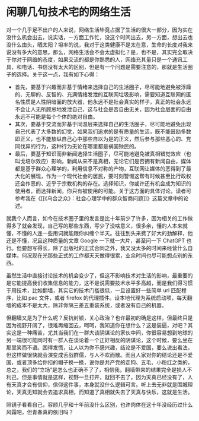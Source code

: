 # 闲聊几句技术宅的网络生活

对一个几乎足不出户的人来说，网络生活毕竟占据了生活的很大一部分，因为实在没什么机会出去，说实话，一方面工作忙，没这个时间出去，另一方面，想出去也没什么由头，晒太阳？坦率的说，我对于这类健康不是太在意，生命的长度对我来说没有多大的意思。那么，网络生活会不会太虚拟化？是，也不是，其实完全取决于你对于网络的态度，如果交流的都是你熟悉的人，网络充其量只是一个通讯工具，和电话、书信没有太大的区别，但是有一个问题是需要注意的，那就是生活圈子的选择。关于这一点，我有如下心得：

- 首先，要基于兴趣而非基于情绪来选择自己的生活圈子，尽可能地避免被浮躁的、无聊的、反智的、充满情绪发泄的互联网垃圾影响，需要知道互联网的匿名性质是人性阴暗面的放大器，他永远不是社会真实的样子，真正的社会永远不会让人无所顾忌地发泄自己，这与社会是否自由无关，因为社会层面的自由永远不可能是每个个体的绝对自由。
- 其次，要基于交流而非基于同温层来选择自己的生活圈子，尽可能地避免出现自己代表了大多数的幻觉，如果我们追求的是有质量的生活，既不能鼓励多数即正义，也不能放纵自己心中那些自以为是的正义，然后参与那些恶心的、党同伐异的行为，这种行为无论在哪里都是祸国殃民的。
- 最后，要基于知识而非新闻选择生活圈子，尽可能地避免被真相错觉效应（也叫戈培尔效应）影响，新闻从来不是真相，无论它们是否拥有新闻自由，媒体都是基于群众心理学的，利用信息不对称的产物，互联网让媒体的恶得到了最大化的展现，作为一个现代社会的居民，要时刻警惕这帮有时候甚至比行政权还会作恶的、近乎于宗教机构的存在。选择知识，你或许还有机会成为知识的使用者，而选择新闻，你只有被使用的可能。关于这方面的具体讨论，读者可参考我在《[[《乌合之众》：社会心理学中的群众智商问题]]》这篇文章中的论述。

就我个人而言，如今在技术圈子里的发言是比十年前少了许多，因为相关的工作做得多了就会发现，自己写的那些东西，写少了没啥意义，很多余，懂的人本来就懂，不懂的人连一些用词就能跟你纠缠个半天。往往到头来费了好大的劲解释，他还是不懂，况且这种质量的文章 Google 一下就一大片，甚至问一下 ChatGPT 也行。但要想写得长，除了出版社的正式合同之外，我又没太多的时间来经营什么自媒体。何况现在光那些正式的工作都天天做得很累，业余时间也尽可能想点别的东西。

虽然生活中直接讨论技术的机会变少了，但这不影响技术对生活的影响，最重要的是它能提高我们收集信息的能力，这不是说需要技术水平多高超，而是我们得习惯于用技术，比如翻墙，其实它的技术门槛很低，一旦设置好一些简单 url 匹配程序，比如 pac 文件，或者 firefox 的代理插件。设本地代理为系统启动项，每天翻墙的成本不是太大，除非你隔三差五重装系统，或者没有自己的机器。

但翻墙又是为了什么呢？反抗封锁，关心政治？也许最初的确是这样，但最终只是因为视野开阔了，很难再缩回去，呵呵，我知道你在想什么？这是装逼，对吧？其实这是一种痛苦，尤其当我们在一群大谈阴谋论的家伙中间，你很容易想到地球的另一端很可能同时有一群人在谈论着一个正好相反的阴谋论，这个时候，要么坐在那里笑而不语。困得发慌，让人以为你不感兴趣，结论是不爱国，要么说出看法，但这样做很快就会演变成舌战群儒，与人不欢而散。而且人家对你的结论还是不爱国，或者顶多给你扣的帽子换一换，说你是共产党的走狗、五毛、小粉红之类的，总之，我们的“立场”是怎么也正确不了了，相信我，翻墙带来的结果完全是损人不利己，但是事情就是这样，视野一旦打开，就回不去了，因为天真已经没有了，人有天真才会有信仰，信仰这件事，本身就没什么逻辑可言。听上去无非就是围城理论，天真无知就会去追求真相，而知道了真相就失去了天真与快乐，这就是生活。

照镜子看看自己，容颜几乎和十年前没什么区别，也许肉体在这十年没经历过什么风霜吧，但青春真的依旧吗？

